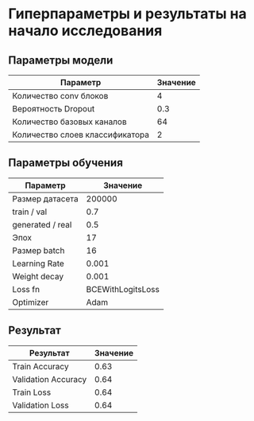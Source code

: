 # Гиперпараметры и результаты на начало исследования

## Параметры модели

|Параметр|Значение|
|--------|--------|
|Количество conv блоков|4|
|Вероятность Dropout|0.3|
|Количество базовых каналов|64|
|Количество слоев классификатора|2|

## Параметры обучения

|Параметр|Значение|
|--------|--------|
|Размер датасета|200000|
|train / val|0.7|
|generated / real|0.5|
|Эпох|17|
|Размер batch|16|
|Learning Rate|0.001|
|Weight decay|0.001|
|Loss fn|BCEWithLogitsLoss|
|Optimizer|Adam|

## Результат

|Результат|Значение|
|---------|--------|
|Train Accuracy|0.63|
|Validation Accuracy|0.64|
|Train Loss|0.64|
|Validation Loss|0.64|
